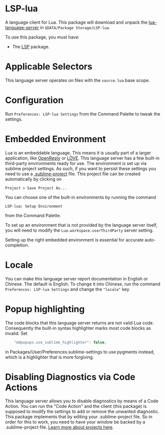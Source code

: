 # LSP-lua

A language client for Lua. This package will download and unpack the [lua-language-server](https://github.com/LuaLS/lua-language-server) in `$DATA/Package Storage/LSP-lua`.

To use this package, you must have:

- The [LSP](https://packagecontrol.io/packages/LSP) package.

# Applicable Selectors

This language server operates on files with the `source.lua` base scope.

# Configuration

Run `Preferences: LSP-lua Settings` from the Command Palette to tweak the settings.

# Embedded Environment

Lua is an embeddable language. This means it is usually part of a larger application, like [OpenResty](https://openresty.org/en/) or [LÖVE](https://love2d.org/). This language server has a few built-in third-party environments ready for use. The environment is set up via sublime project settings. As such, if you want to persist these settings you need to use a [.sublime-project](https://www.sublimetext.com/docs/projects.html) file. This project file can be created automatically by clicking on

    Project > Save Project As...

You can choose one of the built-in environments by running the command

    LSP-lua: Setup Environment

from the Command Palette.

To set up an environment that is not provided by the language server itself, you will need to modify the `Lua.workspace.userThirdParty` server setting.

Setting up the right embedded environment is essential for accurate auto-completion.

# Locale

You can make this language server report documentation in English or Chinese. The default is English. To change it
into Chinese, run the command `Preferences: LSP-lua Settings` and change the `"locale"` key.

# Popup highlighting

The code blocks that this language server returns are not valid Lua code. Consequently the built-in syntax highlighter marks most code blocks as invalid. Set

```js
    "mdpopups.use_sublime_highlighter": false,
````

in Packages/User/Preferences.sublime-settings to use pygments instead, which is a highlighter that is more forgiving.

# Disabling Diagnostics via Code Actions

This language server allows you to disable diagnostics by means of a Code Action. You can run the "Code Action" and the client (this package) is supposed to modify the settings to add or remove the unwanted diagnostic. This package implements that by editing your .sublime-project file. So in order for this to work, you need to have your window be backed by a .sublime-project file. [Learn more about projects here](https://www.sublimetext.com/docs/projects.html).
